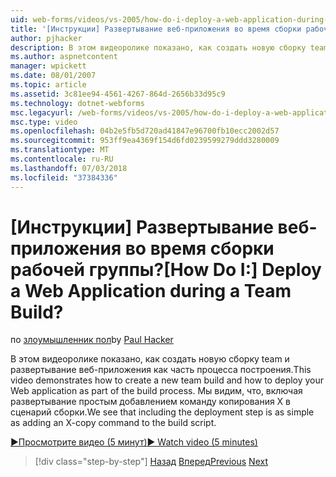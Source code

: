 ```yaml
---
uid: web-forms/videos/vs-2005/how-do-i-deploy-a-web-application-during-a-team-build
title: '[Инструкции] Развертывание веб-приложения во время сборки рабочей группы? | Документы Майкрософт'
author: pjhacker
description: В этом видеоролике показано, как создать новую сборку team и развертывание веб-приложения как часть процесса построения. Мы видим, вы можете развертывать, включая...
ms.author: aspnetcontent
manager: wpickett
ms.date: 08/01/2007
ms.topic: article
ms.assetid: 3c81ee94-4561-4267-864d-2656b33d95c9
ms.technology: dotnet-webforms
msc.legacyurl: /web-forms/videos/vs-2005/how-do-i-deploy-a-web-application-during-a-team-build
msc.type: video
ms.openlocfilehash: 04b2e5fb5d720ad41847e96700fb10ecc2002d57
ms.sourcegitcommit: 953ff9ea4369f154d6fd0239599279ddd3280009
ms.translationtype: MT
ms.contentlocale: ru-RU
ms.lasthandoff: 07/03/2018
ms.locfileid: "37384336"
---
```

<a name="how-do-i-deploy-a-web-application-during-a-team-build"></a><span data-ttu-id="a5646-105">[Инструкции] Развертывание веб-приложения во время сборки рабочей группы?</span><span class="sxs-lookup"><span data-stu-id="a5646-105">[How Do I:] Deploy a Web Application during a Team Build?</span></span>
====================
<span data-ttu-id="a5646-106">по [злоумышленник пол](https://github.com/pjhacker)</span><span class="sxs-lookup"><span data-stu-id="a5646-106">by [Paul Hacker](https://github.com/pjhacker)</span></span>

<span data-ttu-id="a5646-107">В этом видеоролике показано, как создать новую сборку team и развертывание веб-приложения как часть процесса построения.</span><span class="sxs-lookup"><span data-stu-id="a5646-107">This video demonstrates how to create a new team build and how to deploy your Web application as part of the build process.</span></span> <span data-ttu-id="a5646-108">Мы видим, что, включая развертывание простым добавлением команду копирования X в сценарий сборки.</span><span class="sxs-lookup"><span data-stu-id="a5646-108">We see that including the deployment step is as simple as adding an X-copy command to the build script.</span></span>

[<span data-ttu-id="a5646-109">&#9654;Просмотрите видео (5 минут)</span><span class="sxs-lookup"><span data-stu-id="a5646-109">&#9654; Watch video (5 minutes)</span></span>](https://channel9.msdn.com/Blogs/ASP-NET-Site-Videos/how-do-i-deploy-a-web-application-during-a-team-build)

> [!div class="step-by-step"]
> <span data-ttu-id="a5646-110">[Назад](how-do-i-automate-testing-using-team-build.md)
> [Вперед](how-do-i-run-unit-tests-against-a-deployed-database.md)</span><span class="sxs-lookup"><span data-stu-id="a5646-110">[Previous](how-do-i-automate-testing-using-team-build.md)
[Next](how-do-i-run-unit-tests-against-a-deployed-database.md)</span></span>
